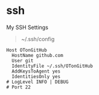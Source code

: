 # ssh
My SSH Settings

> ~/.ssh/config
```
Host OTonGitHub
  HostName github.com
  User git
  IdentityFile ~/.ssh/OTonGitHub
  AddKeysToAgent yes
  IdentitiesOnly yes
# LogLevel INFO | DEBUG
# Port 22
```

